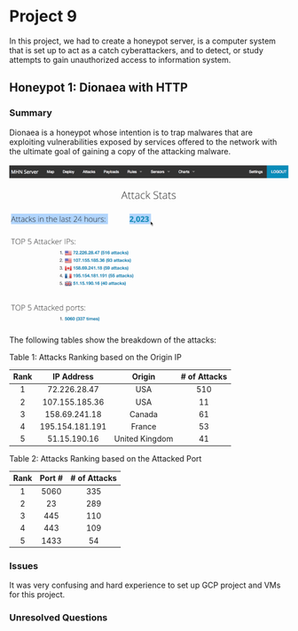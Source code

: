 # Project 9 
In this project, we had to create a honeypot server, is a computer system that is set up to act as a catch cyberattackers, and to detect, or study attempts to gain unauthorized access to information system.


## Honeypot 1: Dionaea with HTTP
### Summary
Dionaea is a honeypot whose intention is to trap malwares that are exploiting vulnerabilities exposed by services offered to the network with the ultimate goal of gaining a copy of the attacking malware.

![](/assest/main.gif?raw=true)

The following tables show the breakdown of the attacks:

Table 1: Attacks Ranking based on the Origin IP

| Rank |    IP Address   | Origin         | # of Attacks |
|:----:|:---------------:|:--------------:|:------------:|
| 1    |72.226.28.47     | USA            | 510          |
| 2    |107.155.185.36   | USA            | 11           |
| 3    |158.69.241.18    | Canada         | 61           |
| 4    |195.154.181.191  | France         | 53           |
| 5    |51.15.190.16     | United Kingdom | 41           |


Table 2: Attacks Ranking based on the Attacked Port 

| Rank | Port # | # of Attacks |
|:----:|:------:|:------------:|
|   1  |  5060  |      335     |
|   2  |   23   |      289     |
|   3  |   445  |      110     |
|   4  |   443  |      109     |
|   5  |  1433  |      54      |


### Issues
It was very confusing and hard experience to set up GCP project and VMs for this project.

### Unresolved Questions